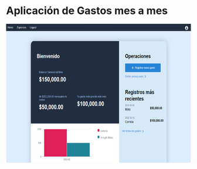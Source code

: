 # Aplicación de Gastos mes a mes


<img height='380' src="expense-app.png" alt="Aplicacion de Gastos">

